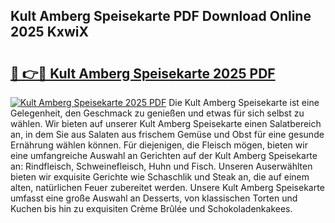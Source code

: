 ## Kult Amberg Speisekarte PDF Download Online 2025 KxwiX

# <h2><a href="http://gc7z3u.nevu.top/?p=Kult+Amberg+Speisekarte">🔗 👉🔴 Kult Amberg Speisekarte 2025 PDF</a></h2>

[![Kult Amberg Speisekarte 2025 PDF](https://i.imgur.com/dBaPXMq.png)](http://gc7z3u.nevu.top/?p=Kult+Amberg+Speisekarte)
Die Kult Amberg Speisekarte ist eine Gelegenheit, den Geschmack zu genießen und etwas für sich selbst zu wählen. Wir bieten auf unserer Kult Amberg Speisekarte einen Salatbereich an, in dem Sie aus Salaten aus frischem Gemüse und Obst für eine gesunde Ernährung wählen können. Für diejenigen, die Fleisch mögen, bieten wir eine umfangreiche Auswahl an Gerichten auf der Kult Amberg Speisekarte an: Rindfleisch, Schweinefleisch, Huhn und Fisch. Unseren Auserwählten bieten wir exquisite Gerichte wie Schaschlik und Steak an, die auf einem alten, natürlichen Feuer zubereitet werden. Unsere Kult Amberg Speisekarte umfasst eine große Auswahl an Desserts, von klassischen Torten und Kuchen bis hin zu exquisiten Crème Brûlée und Schokoladenkakees.

